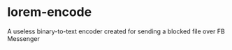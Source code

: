 # lorem-encode
A useless binary-to-text encoder created for sending a blocked file over FB Messenger
